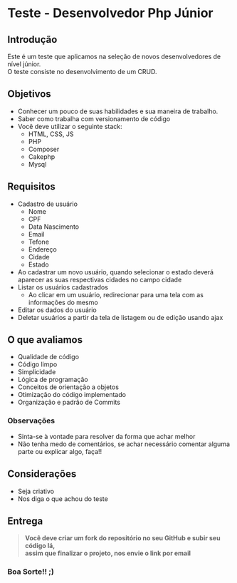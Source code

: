# Teste - Desenvolvedor Php Júnior

## Introdução
Este é um teste que aplicamos na seleção de novos desenvolvedores de nível júnior.  
O teste consiste no desenvolvimento de um CRUD.


## Objetivos  
- Conhecer um pouco de suas habilidades e sua maneira de trabalho.
- Saber como trabalha com versionamento de código
- Você deve utilizar o seguinte stack:
	- HTML, CSS, JS	
	- PHP
	- Composer
	- Cakephp
	- Mysql

## Requisitos
- Cadastro de usuário
	- Nome
	- CPF
	- Data Nascimento
	- Email
	- Tefone
	- Endereço
	- Cidade
	- Estado
- Ao cadastrar um novo usuário, quando selecionar o estado deverá aparecer as suas respectivas cidades no campo cidade 
- Listar os usuários cadastrados
	- Ao clicar em um usuário, redirecionar para uma tela com as informações do mesmo
- Editar os dados do usuário
- Deletar usuários a partir da tela de listagem ou de edição usando ajax 


## O que avaliamos
- Qualidade de código  
- Código limpo
- Simplicidade
- Lógica de programação
- Conceitos de orientação a objetos
- Otimização do código implementado
- Organização e padrão de Commits

### Observações
- Sinta-se à vontade para resolver da forma que achar melhor
- Não tenha medo de comentários, se achar necessário comentar alguma parte ou explicar algo, faça!!

## Considerações
- Seja criativo  
- Nos diga o que achou do teste

## Entrega
>**Você deve criar um fork do repositório no seu GitHub e subir seu código lá,**   
**assim que finalizar o projeto, nos envie o link por email**

### Boa Sorte!! ;)


